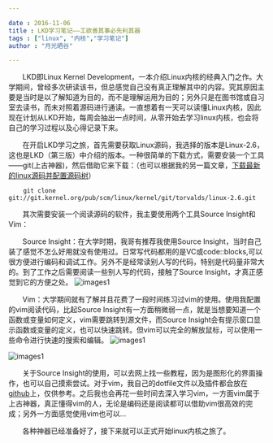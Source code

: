 ```yaml
---

date : 2016-11-06
title : LKD学习笔记——工欲善其事必先利其器
tags : ["linux", "内核","学习笔记"]
author : "月光晒谷"

---
```



&nbsp; &nbsp; &nbsp; &nbsp;LKD即Linux Kernel Development，一本介绍Linux内核的经典入门之作。大学期间，曾经多次研读该书，但总感觉自己没有真正理解其中的内容。究其原因主要是当时是以了解知道为目的，而不是理解运用为目的；另外只是在图书馆或自习室去读书，而未对照着源码进行通读。一直想着有一天可以读懂Linux内核，因此现在计划从LKD开始，每周会抽出一点时间，从零开始去学习linux内核，也会将自己的学习过程以及心得记录下来。

<!--more-->


&nbsp; &nbsp; &nbsp; &nbsp;在开启LKD学习之旅，首先需要获取Linux源码，我选择的版本是Linux-2.6，这也是LKD（第三版）中介绍的版本。一种很简单的下载方式，需要安装一个工具——git(上古神器)，然后借助它来下载：（也可以根据我的另一篇文章，[下载最新的linux源码并配置源码树](http://liuao.tech/post/20150323/)）


        git clone git://git.kernel.org/pub/scm/linux/kernel/git/torvalds/linux-2.6.git
    
    

&nbsp; &nbsp; &nbsp; &nbsp;其次需要安装一个阅读源码的软件，我主要使用两个工具Source Insight和Vim：


&nbsp; &nbsp; &nbsp; &nbsp;Source Insight：在大学时期，我哥有推荐我使用Source Insight，当时自己装了感觉不怎么好用就没有使用过。日常写代码都用的是VC或code::blocks,可以很方便进行编码和调试工作。另外不是经常读别人写的代码，特别是代码量非常大的。到了工作之后需要阅读一些别人写的代码，接触了Source Insight，才真正感觉到它的方便之处。
![images1](http://liuao.tech/images/20161106sourceinsight.png)


&nbsp; &nbsp; &nbsp; &nbsp;Vim：大学期间就有了解并且花费了一段时间练习过vim的使用。使用我配置的vim阅读代码，比起Source Insight有一方面稍微弱一点，就是当想要知道一个函数或变量如何定义，vim需要跳转到源文件，而Source Insight会有提示窗口显示函数或变量的定义，也可以快速跳转。但vim可以完全的解放鼠标，可以使用一些命令进行快速的搜索和编辑。
![images1](http://liuao.tech/images/20161106vim.png)

![images1](http://liuao.tech/images/20161106gvim.png)

&nbsp; &nbsp; &nbsp; &nbsp;关于Source Insight的使用，可以去网上找一些教程，因为是图形化的界面操作，也可以自己摸索尝试。对于vim，我自己的dotfile文件以及插件都会放在[github](https://github.com/alants56/vim-alants)上，仅供参考。之后我也会再花一些时间去深入学习vim，一方面vim属于上古神器，真正懂得vim的人，无论是编码还是阅读都可以借助vim很高效的完成；另外一方面感觉使用vim也可以...


&nbsp; &nbsp; &nbsp; &nbsp;各种神器已经准备好了，接下来就可以正式开始linux内核之旅了。

